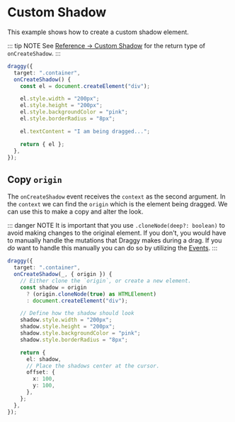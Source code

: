 # Custom Shadow

This example shows how to create a custom shadow element.

::: tip NOTE
See <a href="/reference#customshadow">Reference -> Custom Shadow</a> for the return type of `onCreateShadow`.
:::

```ts
draggy({
  target: ".container",
  onCreateShadow() {
    const el = document.createElement("div");

    el.style.width = "200px";
    el.style.height = "200px";
    el.style.backgroundColor = "pink";
    el.style.borderRadius = "8px";

    el.textContent = "I am being dragged...";

    return { el };
  },
});
```

## Copy `origin`

The `onCreateShadow` event receives the `context` as the second argument.
In the `context` we can find the `origin` which is the element being dragged.
We can use this to make a copy and alter the look.

::: danger NOTE
It is important that you use `.cloneNode(deep?: boolean)` to avoid making changes to the original element.
If you don't, you would have to manually handle the mutations
that Draggy makes during a drag. If you _do_ want to handle this manually you can do so
by utilizing the <a href="/events">Events</a>.
:::

```ts
draggy({
  target: ".container",
  onCreateShadow(_, { origin }) {
    // Either clone the `origin`, or create a new element.
    const shadow = origin
      ? (origin.cloneNode(true) as HTMLElement)
      : document.createElement("div");

    // Define how the shadow should look
    shadow.style.width = "200px";
    shadow.style.height = "200px";
    shadow.style.backgroundColor = "pink";
    shadow.style.borderRadius = "8px";

    return {
      el: shadow,
      // Place the shadows center at the cursor.
      offset: {
        x: 100,
        y: 100,
      },
    };
  },
});
```
